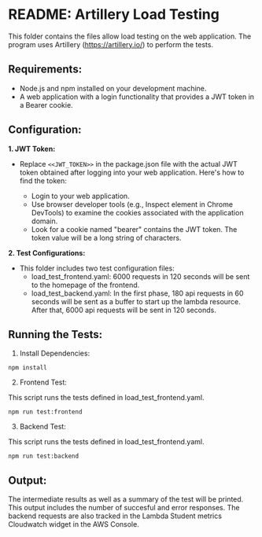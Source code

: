 # README: Artillery Load Testing

This folder contains the files allow load testing on the web application.
The program uses Artillery (https://artillery.io/) to perform the tests.

## Requirements:

- Node.js and npm installed on your development machine.
- A web application with a login functionality that provides a JWT token in a Bearer cookie.

## Configuration:

**1. JWT Token:**

- Replace `<<JWT_TOKEN>>` in the package.json file with the actual JWT token obtained after logging into your web application. Here's how to find the token:

  - Login to your web application.
  - Use browser developer tools (e.g., Inspect element in Chrome DevTools) to examine the cookies associated with the application domain.
  - Look for a cookie named "bearer" contains the JWT token. The token value will be a long string of characters.

**2. Test Configurations:**

- This folder includes two test configuration files:
  - load_test_frontend.yaml: 6000 requests in 120 seconds will be sent to the homepage of the frontend.
  - load_test_backend.yaml: In the first phase, 180 api requests in 60 seconds will be sent as a buffer to start up the lambda resource. After that, 6000 api requests will be sent in 120 seconds.

## Running the Tests:

1. Install Dependencies:

`npm install`

2. Frontend Test:

This script runs the tests defined in load_test_frontend.yaml.

`npm run test:frontend`

3. Backend Test:

This script runs the tests defined in load_test_frontend.yaml.

`npm run test:backend`

## Output:

The intermediate results as well as a summary of the test will be printed. This output includes the number of succesful and error responses. The backend requests are also tracked in the Lambda Student metrics Cloudwatch widget in the AWS Console.
